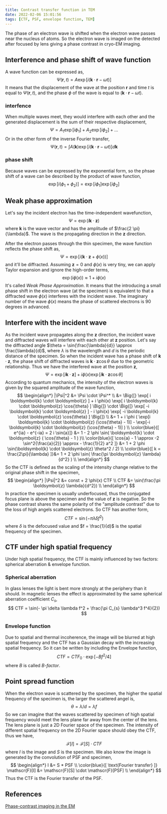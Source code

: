 ```yaml
---
title: Contrast transfer function in TEM
date: 2022-02-06 15:01:56
tags: [CTF, PSF, envelope function, TEM]
---
```


The phase of an electron wave is shifted when the electron wave passes near the nucleus of atoms. So the electron wave is imaged on the detected after focused by lens giving a phase contrast in cryo-EM imaging.

<!--more-->

## Interference and phase shift of wave function ##

A wave function can be expressed as,
$$
\Psi(\boldsymbol{r}, t) = A \exp[ i (\boldsymbol{k} \cdot \boldsymbol{r} - \omega t) ]
$$
It means that the displacement of the wave at the position $\boldsymbol{r}$ and time $t$ is equal to $\Psi(\boldsymbol{r}, t)$, and the phase $\phi$ of the wave is equal to $(\boldsymbol{k} \cdot \boldsymbol{r} - \omega t)$.

### interfence ###

When multiple waves meet, they would interfere with each other and the generated displacement is the sum of their respective displacement,
$$
\Psi = A_{1} \exp[i\phi_{1}] + A_{2} \exp[i\phi_{2}] + \dots
$$
Or in the other form of the inverse Fourier transfer,
$$
\Psi(\boldsymbol{r}, t) = \int A(\boldsymbol{k}) \exp[ i (\boldsymbol{k} \cdot \boldsymbol{r} - \omega t) ] d \boldsymbol{k}
$$

### phase shift ###

Because waves can be expressed by the exponential form, so the phsae shift of a wave can be described by the product of wave function,
$$
\exp[ i (\phi_{1} + \phi_{2}) ] = \exp[ i \phi_{1} ] \exp[ i \phi_{2} ]
$$

## Weak phase approximation ##

Let's say the incident electron has the time-independent wavefunction,
$$
\Psi = \exp(i \boldsymbol{k} \cdot \boldsymbol{z})
$$
where $\boldsymbol{k}$ is the wave vector and has the amplitude of $\frac{2 \pi}{\lambda}$. The wave is the propagating direction in the $\boldsymbol{z}$ direction.

After the electron passes through the thin specimen, the wave function reflects the phase shift as,
$$
\Psi = \exp[ i (\boldsymbol{k} \cdot \boldsymbol{z} + \phi(x)) ]
$$
and it'll be diffracted. Assuming $\boldsymbol{z} = 0$ and $\phi(x)$ is very tiny, we can apply Taylor expansion and ignore the high-order terms,
$$
\exp(i \phi(x)) \approx 1 + i \phi(x)
$$
It's called *Weak Phase Approximation*. It means that the introducing a small phase shift in the electron wave (at the specimen) is equivalent to that a diffracted wave $\phi(x)$ interferes with the incident wave. The imaginary number of the wave $\phi(x)$ means the phase of scattered electrons is 90 degrees in advanced.

## Interfere with the incident wave ##

As the incident wave propagates along the $\boldsymbol{z}$ direction, the incident wave and diffracted waves will interfere with each other at $\boldsymbol{z}$ position. Let's say the diffracted angle $\theta = \sin{\frac{\lambda}{d}} \approx \frac{\lambda}{d}$, where $\lambda$ is the wavelength and $d$ is the periodic distance of the specimen. So when the incident wave has a phase shift of $\boldsymbol{k} \cdot \boldsymbol{z}$, the phase shift of diffracted waves is $\boldsymbol{k} \cdot \boldsymbol{z} \cos{\theta}$ due to the geometric relationship. Thus we have the interfered wave at the position $\boldsymbol{z}$,
$$
\Psi = \exp[ i \boldsymbol{k} \cdot \boldsymbol{z} ] + i \phi(x) \exp[ i \boldsymbol{k} \cdot \boldsymbol{z} \cos{\theta} ]
$$
According to quantum mechanics, the intensity of the electron waves is given by the squared amplitude of the wave function,
$$
\begin{align*}
        |\Psi|^2 &= \Psi \cdot \Psi^* \\
        &= \Big{[} \exp[ i \boldsymbol{k} \cdot \boldsymbol{z} ] + i \phi(x) \exp[ i \boldsymbol{k} \cdot \boldsymbol{z} \cos{\theta} ] \Big{]} \cdot \Big{[} \exp[ -i \boldsymbol{k} \cdot \boldsymbol{z} ] - i \phi(x) \exp[ -i \boldsymbol{k} \cdot \boldsymbol{z} \cos{\theta} ] \Big{]} \\
        &= 1 + i \phi ( \exp[i \boldsymbol{k} \cdot \boldsymbol{z} (\cos{\theta} - 1)] - \exp[-i \boldsymbol{k} \cdot \boldsymbol{z} (\cos{\theta} - 1)] ) \\
        \color{blue}{[ e^{ia} - e^{-ia} = 2 i \sin{a}]} &= 1 - 2 \phi \sin(  \boldsymbol{k} \cdot \boldsymbol{z} ( \cos{\theta} - 1 )  )\\
        \color{blue}{[ \cos{a} - 1 \approx -2 \sin^2{\frac{a}{2}} \approx - \frac{1}{2} a^2 ]} &=  1 + 2 \phi \sin(\boldsymbol{k} \cdot \boldsymbol{z} \theta^2 / 2) \\
        \color{blue}{[ k = \frac{2\pi}{\lambda} ]}&= 1 + 2 \phi \sin( \frac{\pi \boldsymbol{z} \lambda}{d^2} ) \\
\end{align*}
$$
So the CTF is defined as the scaling of the intensity change relative to the original phase shift in the specimen,
$$
\begin{align*}
        |\Psi|^2 &= const + 2 \phi(x) CTF \\
        CTF &=  \sin(\frac{\pi \boldsymbol{z} \lambda}{d^2}) \\
\end{align*}
$$
In practice the specimen is usually underfocused, thus the conjugated focus plane is above the specimen and the value of $\boldsymbol{z}$ is negative. So the phase contrast shares the same polarity of the "amplitude contrast" due to the loss of high angels scattered electrons. So CTF has another form,
$$
CTF = \sin(- \pi \lambda \delta f^2)
$$
where $\delta$ is the defocused value and $f = \frac{1}{d}$ is the spatial frequency of the specimen.

## CTF under high spatial frequency ##

Under high spatial frequency, the CTF is mainly influenced by two factors: spherical aberration & envelope function.

### Spherical aberration 

In glass lenses the light is bent more strongly at the periphery than it should. In magnetic lenses the effect is approximated by the same spherical aberration coefficient $C_s$,
$$
CTF = \sin(- \pi \delta \lambda f^2 + \frac{\pi C_{s} \lambda^3 f^4}{2})
$$
### Envelope function

Due to spatial and thermal incoherence, the image will be blurred at high spatial frequency and the CTF has a Gaussian decay with the increasing spatial frequency. So it can be written by including the Envelope function,
$$
CTF = CTF_0 \cdot \exp[ - B f^2 / 4 ]
$$
where $B$ is called *B-factor*.

## Point spread function ##

When the electron wave is scattered by the specimen, the higher the spatial frequency of the specimen is, the larger the scattered angel is,
$$
\theta = \lambda / d = \lambda f
$$
So we can imagine that the waves scattered by specimen of high spatial frequency would meet the lens plane far away from the center of the lens. The lens plane is just a 2D Fourier space of the specimen. The intensity of different spatial frequency on the 2D Fourier space should obey the CTF, thus we have,
$$
\mathscr{F}[I] = \mathscr{F}[S] \cdot CTF
$$
where $I$ is the image and $S$ is the specimen. We also know the image is generated by the convolution of PSF and specimen,
$$
\begin{align*}
        I &=  S * PSF \\
        \color{blue}{[ \text{Fourier transfer} ]} \mathscr{F}[I] &=  \mathscr{F}[S] \cdot \mathscr{F}[PSF] \\
\end{align*}
$$
Thus the CTF is the Fourier transfer of the PSF. 

## References ##

[Phase-contrast imaging in the EM](https://nccat.nysbc.org/wp-content/uploads/2020/03/2-Phase-contrast.pdf)
